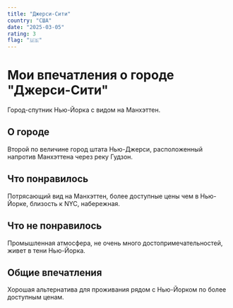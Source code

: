 ```yaml
---
title: "Джерси-Сити"
country: "США"
date: "2025-03-05"
rating: 3
flag: "🇺🇸"
---
```


# Мои впечатления о городе "Джерси-Сити"

Город-спутник Нью-Йорка с видом на Манхэттен.

## О городе

Второй по величине город штата Нью-Джерси, расположенный напротив Манхэттена через реку Гудзон.

## Что понравилось

Потрясающий вид на Манхэттен, более доступные цены чем в Нью-Йорке, близость к NYC, набережная.

## Что не понравилось

Промышленная атмосфера, не очень много достопримечательностей, живет в тени Нью-Йорка.

## Общие впечатления

Хорошая альтернатива для проживания рядом с Нью-Йорком по более доступным ценам.

